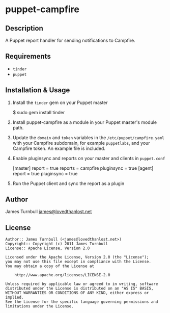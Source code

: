puppet-campfire
===============

Description
-----------

A Puppet report handler for sending notifications to Campfire.

Requirements
------------

* `tinder`
* `puppet`

Installation & Usage
--------------------

1.  Install the `tinder` gem on your Puppet master

    $ sudo gem install tinder

2.  Install puppet-campfire as a module in your Puppet master's module
path.

3.  Update the `domain` and `token` variables in the
    `/etc/puppet/campfire.yaml` with your Campfire subdomain, for example
    `puppetlabs`, and your Campfire token. An example file is included.

4.  Enable pluginsync and reports on your master and clients in `puppet.conf`

    [master]
    report = true
    reports = campfire
    pluginsync = true
    [agent]
    report = true
    pluginsync = true

5.  Run the Puppet client and sync the report as a plugin

Author
------

James Turnbull <james@lovedthanlost.net>

License
-------

    Author:: James Turnbull (<james@lovedthanlost.net>)
    Copyright:: Copyright (c) 2011 James Turnbull
    License:: Apache License, Version 2.0

    Licensed under the Apache License, Version 2.0 (the "License");
    you may not use this file except in compliance with the License.
    You may obtain a copy of the License at

        http://www.apache.org/licenses/LICENSE-2.0

    Unless required by applicable law or agreed to in writing, software
    distributed under the License is distributed on an "AS IS" BASIS,
    WITHOUT WARRANTIES OR CONDITIONS OF ANY KIND, either express or implied.
    See the License for the specific language governing permissions and
    limitations under the License.
